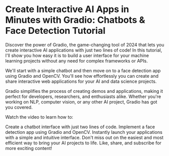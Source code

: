 # Create Interactive AI Apps in Minutes with Gradio: Chatbots & Face Detection Tutorial

Discover the power of Gradio, the game-changing tool of 2024 that lets you create interactive AI applications with just two lines of code! In this tutorial, I'll show you how easy it is to build a user interface for your machine learning projects without any need for complex frameworks or APIs.

We'll start with a simple chatbot and then move on to a face detection app using Gradio and OpenCV. You'll see how effortlessly you can create and share interactive web applications for your AI and data science projects.

Gradio simplifies the process of creating demos and applications, making it perfect for developers, researchers, and enthusiasts alike. Whether you're working on NLP, computer vision, or any other AI project, Gradio has got you covered.

Watch the video to learn how to:

Create a chatbot interface with just two lines of code.
Implement a face detection app using Gradio and OpenCV.
Instantly launch your applications with a simple and intuitive interface.
Don't miss out on the easiest and most efficient way to bring your AI projects to life. Like, share, and subscribe for more exciting content!
